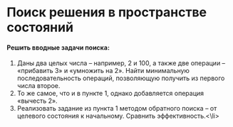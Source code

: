 <h1>Поиск решения в пространстве состояний</h1>
<h4>Решить вводные задачи поиска:</h4>

<ol>
  <li>Даны два целых числа – например, 2 и 100, а также две операции – «прибавить 3» и «умножить на 2». Найти минимальную последовательность операций, позволяющую получить из первого числа второе.</li>
  <li>То же самое, что и в пункте 1, однако добавляется операция «вычесть 2».</li>
  <li>Реализовать задание из пункта 1 методом обратного поиска – от целевого состояния к начальному. Сравнить эффективность.<\li>
</ol>
